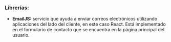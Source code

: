 ### Librerías:

- **EmailJS:** servicio que ayuda a enviar correos electrónicos utilizando aplicaciones del lado del cliente, en este caso React. Está implementado en el formulario de contacto que se encuentra en la página principal del usuario.